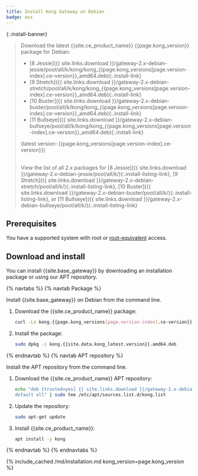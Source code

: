 ```yaml
---
title: Install Kong Gateway on Debian
badge: oss
---
```

{:.install-banner}
> Download the latest {{site.ce_product_name}} {{page.kong_version}} package for Debian:
> * [8 Jessie]({{ site.links.download }}/gateway-2.x-debian-jessie/pool/all/k/kong/kong_{{page.kong_versions[page.version-index].ce-version}}_amd64.deb){:.install-link}
> * [9 Stretch]({{ site.links.download }}/gateway-2.x-debian-stretch/pool/all/k/kong/kong_{{page.kong_versions[page.version-index].ce-version}}_amd64.deb){:.install-link}
> * [10 Buster]({{ site.links.download }}/gateway-2.x-debian-buster/pool/all/k/kong/kong_{{page.kong_versions[page.version-index].ce-version}}_amd64.deb){:.install-link}
> * [11 Bullseye]({{ site.links.download }}/gateway-2.x-debian-bullseye/pool/all/k/kong/kong_{{page.kong_versions[page.version-index].ce-version}}_amd64.deb){:.install-link}
>
> (latest version: {{page.kong_versions[page.version-index].ce-version}})
>
> <br>
> <span class="install-subtitle">View the list of all 2.x packages for
> [8 Jessie]({{ site.links.download }}/gateway-2.x-debian-jessie/pool/all/k/){:.install-listing-link},
> [9 Stretch]({{ site.links.download }}/gateway-2.x-debian-stretch/pool/all/k/){:.install-listing-link},
> [10 Buster]({{ site.links.download }}/gateway-2.x-debian-buster/pool/all/k/){:.install-listing-link}, or
> [11 Bullseye]({{ site.links.download }}/gateway-2.x-debian-bullseye/pool/all/k/){:.install-listing-link}
>  </span>

## Prerequisites

You have a supported system with root or [root-equivalent](/gateway/{{page.kong_version}}/plan-and-deploy/kong-user) access.

## Download and install

You can install {{site.base_gateway}} by downloading an installation package or using our APT repository.

{% navtabs %}
{% navtab Package %}

Install {{site.base_gateway}} on Debian from the command line.

1. Download the {{site.ce_product_name}} package:
    ```bash
    curl -Lo kong.{{page.kong_versions[page.version-index].ce-version}}.amd64.deb "{{ site.links.download }}/gateway-2.x-debian-$(lsb_release -cs)/pool/all/k/kong/kong_{{page.kong_versions[page.version-index].ce-version}}_amd64.deb"
     ```

2. Install the package:
    ```bash
    sudo dpkg -i kong.{{site.data.kong_latest.version}}.amd64.deb
    ```

{% endnavtab %}
{% navtab APT repository %}

Install the APT repository from the command line.

1. Download the {{site.ce_product_name}} APT repository:
    ```bash
    echo "deb [trusted=yes] {{ site.links.download }}/gateway-2.x-debian-$(lsb_release -sc)/
    default all" | sudo tee /etc/apt/sources.list.d/kong.list
    ```
2. Update the repository:
    ```bash
    sudo apt-get update
    ```
3. Install {{site.ce_product_name}}:
    ```bash
    apt install -y kong
    ```

{% endnavtab %}
{% endnavtabs %}

{% include_cached /md/installation.md kong_version=page.kong_version %}
